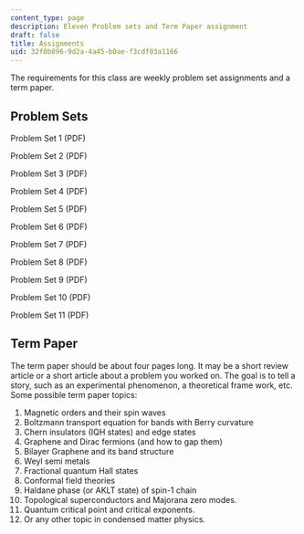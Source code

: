 ```yaml
---
content_type: page
description: Eleven Problem sets and Term Paper assignment
draft: false
title: Assignments
uid: 32f0b896-9d2a-4a45-b0ae-f3cdf03a1166
---
```

The requirements for this class are weekly problem set assignments and a term paper.

## Problem Sets

Problem Set 1 (PDF)

Problem Set 2 (PDF)

Problem Set 3 (PDF)

Problem Set 4 (PDF)

Problem Set 5 (PDF)

Problem Set 6 (PDF)

Problem Set 7 (PDF)

Problem Set 8 (PDF)

Problem Set 9 (PDF)

Problem Set 10 (PDF)

Problem Set 11 (PDF)

## Term Paper

The term paper should be about four pages long. It may be a short review article or a short article about a problem you worked on. The goal is to tell a story, such as an experimental phenomenon, a theoretical frame work, etc. Some possible term paper topics:

1. Magnetic orders and their spin waves
2. Boltzmann transport equation for bands with Berry curvature
3. Chern insulators (IQH states) and edge states
4. Graphene and Dirac fermions (and how to gap them)
5. Bilayer Graphene and its band structure
6. Weyl semi metals
7. Fractional quantum Hall states
8. Conformal field theories
9. Haldane phase (or AKLT state) of spin-1 chain
10. Topological superconductors and Majorana zero modes.
11. Quantum critical point and critical exponents.
12. Or any other topic in condensed matter physics.